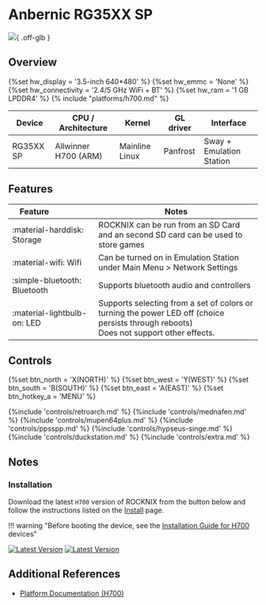 # Anbernic RG35XX SP

![](../../_inc/images/devices/anbernic-rg35xxsp.png){ .off-glb }

## Overview
{%set hw_display = '3.5-inch 640*480' %}
{%set hw_emmc = 'None' %}
{%set hw_connectivity = '2.4/5 GHz WiFi + BT' %}
{%set hw_ram = '1 GB LPDDR4' %}
{% include "platforms/h700.md" %}

| Device | CPU / Architecture | Kernel | GL driver | Interface |
| -- | -- | -- | -- | -- |
| RG35XX SP | Allwinner H700 (ARM) | Mainline Linux | Panfrost | Sway + Emulation Station |

## Features

| Feature&nbsp;&nbsp;&nbsp;&nbsp;&nbsp;&nbsp;&nbsp;&nbsp;&nbsp;&nbsp;&nbsp;&nbsp;&nbsp;&nbsp;&nbsp;&nbsp; | Notes |
| -- | -- |
| :material-harddisk: Storage | ROCKNIX can be run from an SD Card and an second SD card can be used to store games |
| :material-wifi: Wifi | Can be turned on in Emulation Station under Main Menu > Network Settings |
| :simple-bluetooth: Bluetooth | Supports bluetooth audio and controllers |
| :material-lightbulb-on: LED | Supports selecting from a set of colors or turning the power LED off (choice persists through reboots) <br> Does not support other effects. |

## Controls

{%set btn_north = 'X(NORTH)' %}
{%set btn_west = 'Y(WEST)' %}
{%set btn_south = 'B(SOUTH)' %}
{%set btn_east = 'A(EAST)' %}
{%set btn_hotkey_a = 'MENU' %}

{%include 'controls/retroarch.md' %}
{%include 'controls/mednafen.md' %}
{%include 'controls/mupen64plus.md' %}
{%include 'controls/ppsspp.md' %}
{%include 'controls/hypseus-singe.md' %}
{%include 'controls/duckstation.md' %}
{%include 'controls/extra.md' %}

## Notes

### Installation

Download the latest `H700` version of ROCKNIX from the button below and follow the instructions listed on the [Install](../../../play/install/) page.

!!! warning "Before booting the device, see the [Installation Guide for H700](../../../configure/h700-installation) devices"

[![Latest Version](https://img.shields.io/github/release/ROCKNIX/distribution.svg?labelColor=111111&color=FF5555&label=Latest&style=flat#only-light)](https://github.com/ROCKNIX/distribution/releases/latest)
[![Latest Version](https://img.shields.io/github/release/ROCKNIX/distribution.svg?labelColor=dddddd&color=FF5555&label=Latest&style=flat#only-dark)](https://github.com/ROCKNIX/distribution/releases/latest)

## Additional References

- [Platform Documentation (H700)](https://github.com/ROCKNIX/distribution/blob/main/documentation/PER_DEVICE_DOCUMENTATION/H700)
